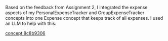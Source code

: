 Based on the feedback from Assignment 2, I  integrated the expense aspects of my PersonalExpenseTracker and GroupExpenseTracker concepts into one Expense concept that keeps track of all expenses. I used an LLM to help with this:

[concept.8c8b9306](../../../context/design/brainstorming/expense_concept_brainstorm.md/steps/concept.8c8b9306.md)


